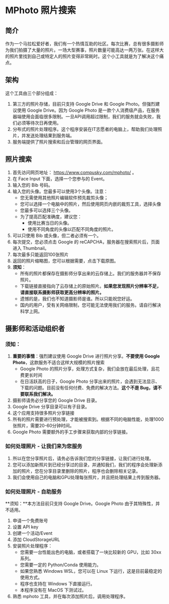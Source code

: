 # MPhoto 照片搜索

## 简介
作为一个马拉松爱好者，我们有一个热情互助的社区。每次比赛，总有很多摄影师为我们拍摄了大量的照片。一场大型赛事，照片数量可能高达一两万张。在这样大的照片里找到自己或特定人的照片变得非常耗时。这个小工具就是为了解决这个痛点。

## 架构
这个工具由三个部分组成：
1. 第三方的照片存储，目前只支持 Google Drive 和 Google Photo。但强烈建议使用 Google Drive。因为 Google Photo 是一款个人消费级产品，在服务器端使用会面临很多限制。一旦API调用超过限制，我们的服务就会失败，我们必须等待次日再使用。
2. 分布式的照片处理程序。这个程序安装在IT志愿者的电脑上，帮助我们处理照片，并发送处理结果到服务端。
3. 服务端提供了照片搜索和后台管理的网页界面。

## 照片搜索
1. 首先访问网页地址： https://www.compusky.com/mphoto/ 。
2. 在 Face Input 下面，选择一个您参与的 Event。
3. 输入您的 Bib 号码。
4. 输入您的头像。您最多可以使用3个头像。注意：
   - 您无需使用其他照片编辑软件预先裁剪头像；
   - 您可以选择一个电脑中的照片，然后使用网页内嵌的裁剪工具，选择头像
   - 您最多可以选择三个头像。
   - 为了提高匹配准确度，建议您：
     - 使用比赛当日的头像。
     - 使用不同角度的头像以匹配不同角度的照片。
5. 可以只使用 Bib 或头像，但二者必须有一个。
6. 每次提交，您必须点击 Google 的 reCAPCHA，服务器在搜索照片后，页面进入 Thumbnail。
7. 每次最多只能返回100张照片
8. 返回的照片缩略图，您可以根据需要，点击下载原图。
9. **须知**：
    - 所有的照片都保存在摄影师分享出来的云存储上。我们的服务器并不保存照片。
    - 下载链接直接指向了云存储上的原始照片。**如果您发现照片分辨率不足，请直接联系摄影师获取更高分辨率的照片。**
    - 遗憾的是，我们也不知道摄影师是谁。所以只能祝您好运。
    - 国内的用户，受有关网络限制，您可能无法使用我们的服务。请自行解决科学上网。

## 摄影师和活动组织者

### 须知：
1. **重要的事情**：强烈建议使用 Google Drive 进行照片分享。**不要使用 Google Photo**，这款服务不适合这样大规模的照片搜索
   - Google Photo 的照片分享，处理方式复杂，我们会放在最后处理，且花费更长时间
   - 在日活跃高的日子，Google Photo 分享出来的照片，会遇到无法显示、下载的问题。目前没有任何付费、免费的解决方法。**这个不是 Bug，请不要联系我们解决。**
2. 摄影师请务必分享您的 Google Drive 目录。
3. Google Drive 分享目录可以有子目录。
4. 这个应用支持很多照片分享链接
5. 所有的照片需要进行预处理，才能被搜索到。根据不同的电脑性能，处理1000张照片，需要20-60分钟时间。
6. Google Photo 需要额外的手工步骤来获取内部的分享链接。

### 如何处理照片 - 让我们来为您服务
1. 所以在您分享照片后，请务必告诉我们您的分享链接，让我们进行处理。
2. 您可以添加新照片到已经分享过的目录，并通知我们，我们的程序会处理新添加的照片，您在分享目录里删除的照片，程序也会删除相关记录。
3. 我们会使用自己的电脑和GPU处理每张照片，并且把处理结果上传到服务器。

### 如何处理照片 - 自助服务
**须知：**本方法目前只支持 Google Drive。Google Photo 由于其特殊性，并不适用。
1. 申请一个免费账号
2. 设置 API key
3. 创建一个活动/Event
4. 添加 CloudStorageURL
5. 安装照片处理程序：
    - 您需要一台性能出色的电脑，或者搭载了一块比较新的 GPU，比如 30xx 系列。
    - 您需要一定的 Python/Conda 使用能力。
    - 如果您熟悉 Windows WSL，您可以在 Linux 下运行，这是目前最稳定的使用方式。
    - 程序也支持在 Windows 下直接运行。
    - 本程序没有在 MacOS 下测试过。
6. 熟悉 mphoto 工具，并在每次添加照片后，调用处理程序。
 
